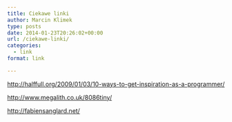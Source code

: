```yaml
---
title: Ciekawe linki
author: Marcin Klimek
type: posts
date: 2014-01-23T20:26:02+00:00
url: /ciekawe-linki/
categories:
  - link
format: link

---
```

<http://halffull.org/2009/01/03/10-ways-to-get-inspiration-as-a-programmer/>

<http://www.megalith.co.uk/8086tiny/>

<http://fabiensanglard.net/>

&nbsp;